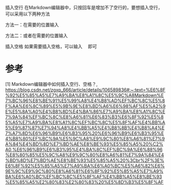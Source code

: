 插入空行
在Markdown编辑器中，只按回车是增加不了空行的，要想插入空行，可以采用以下两种方法
 
方法一：在需要的位置输入 &nbsp;
 

方法二：或者在需要的位置输入 <br/>


插入空格
如果需要插入空格，可以输入&emsp; 即可

# 参考

[1] Markdown编辑器中如何插入空行、空格？, https://blog.csdn.net/zgxp_666/article/details/106589836#:~:text=%E6%8F%92%E5%85%A5%E7%A9%BA%E8%A1%8C%E5%9C%A8Markdown%E7%BC%96%E8%BE%91%E5%99%A8%E4%B8%AD%EF%BC%8C%E5%8F%AA%E6%8C%89%E5%9B%9E%E8%BD%A6%E6%98%AF%E5%A2%9E%E5%8A%A0%E4%B8%8D%E4%BA%86%E7%A9%BA%E8%A1%8C%E7%9A%84%EF%BC%8C%E8%A6%81%E6%83%B3%E6%8F%92%E5%85%A5%E7%A9%BA%E8%A1%8C%EF%BC%8C%E5%8F%AF%E4%BB%A5%E9%87%87%E7%94%A8%E4%BB%A5%E4%B8%8B%E4%B8%A4%E7%A7%8D%E6%96%B9%E6%B3%95%20%E6%96%B9%E6%B3%95%E4%B8%80%EF%BC%9A%E5%9C%A8%E9%9C%80%E8%A6%81%E7%9A%84%E4%BD%8D%E7%BD%AE%E8%BE%93%E5%85%A5%20%C2%A0,%E6%96%B9%E6%B3%95%E4%BA%8C%EF%BC%9A%E6%88%96%E8%80%85%E5%9C%A8%E9%9C%80%E8%A6%81%E7%9A%84%E4%BD%8D%E7%BD%AE%E8%BE%93%E5%85%A5%20%3Cbr%2F%3E%E6%8F%92%E5%85%A5%E7%A9%BA%E6%A0%BC%E5%A6%82%E6%9E%9C%E9%9C%80%E8%A6%81%E6%8F%92%E5%85%A5%E7%A9%BA%E6%A0%BC%EF%BC%8C%E5%8F%AF%E4%BB%A5%E8%BE%93%E5%85%A5%E2%80%83%E2%80%83%20%E5%8D%B3%E5%8F%AF